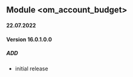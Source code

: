 ## Module <om_account_budget>

#### 22.07.2022
#### Version 16.0.1.0.0
##### ADD
- initial release


